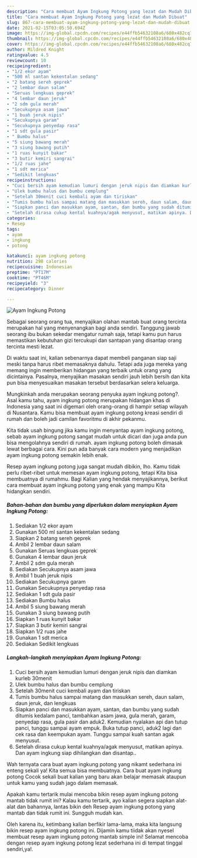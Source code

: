 ```yaml
---
description: "Cara membuat Ayam Ingkung Potong yang lezat dan Mudah Dibuat"
title: "Cara membuat Ayam Ingkung Potong yang lezat dan Mudah Dibuat"
slug: 867-cara-membuat-ayam-ingkung-potong-yang-lezat-dan-mudah-dibuat
date: 2021-02-15T03:05:50.694Z
image: https://img-global.cpcdn.com/recipes/e44ffb54632108a6/680x482cq70/ayam-ingkung-potong-foto-resep-utama.jpg
thumbnail: https://img-global.cpcdn.com/recipes/e44ffb54632108a6/680x482cq70/ayam-ingkung-potong-foto-resep-utama.jpg
cover: https://img-global.cpcdn.com/recipes/e44ffb54632108a6/680x482cq70/ayam-ingkung-potong-foto-resep-utama.jpg
author: Mildred Knight
ratingvalue: 4.5
reviewcount: 10
recipeingredient:
- "1/2 ekor ayam"
- "500 ml santan kekentalan sedang"
- "2 batang sereh geprek"
- "2 lembar daun salam"
- "Seruas lengkuas geprek"
- "4 lembar daun jeruk"
- "2 sdm gula merah"
- "Secukupnya asam jawa"
- "1 buah jeruk nipis"
- "Secukupnya garam"
- "Secukupnya penyedap rasa"
- "1 sdt gula pasir"
- " Bumbu halus"
- "5 siung bawang merah"
- "3 siung bawang putih"
- "1 ruas kunyit bakar"
- "3 butir kemiri sangrai"
- "1/2 ruas jahe"
- "1 sdt merica"
- "Sedikit lengkuas"
recipeinstructions:
- "Cuci bersih ayam kemudian lumuri dengan jeruk nipis dan diamkan kurleb 30menit"
- "Ulek bumbu halus dan bumbu cemplung"
- "Setelah 30menit cuci kembali ayam dan tiriskan"
- "Tumis bumbu halus sampai matang dan masukkan sereh, daun salam, daun jeruk, dan lengkuas"
- "Siapkan panci dan masukkan ayam, santan, dan bumbu yang sudah ditumis kedalam panci, tambahkan asam jawa, gula merah, garam, penyedap rasa, gula pasir dan aduk2. Kemudian nyalakan api dan tutup panci, tunggu sampai ayam empuk. Buka tutup panci, aduk2 lagi dan cek rasa dan keempukan ayam. Tunggu sampai kuah santan agak menyusut."
- "Setelah dirasa cukup kental kuahnya/agak menyusut, matikan apinya. Dan ayam ingkung siap dihilangkan dan disantap.."
categories:
- Resep
tags:
- ayam
- ingkung
- potong

katakunci: ayam ingkung potong 
nutrition: 298 calories
recipecuisine: Indonesian
preptime: "PT17M"
cooktime: "PT46M"
recipeyield: "3"
recipecategory: Dinner

---
```



![Ayam Ingkung Potong](https://img-global.cpcdn.com/recipes/e44ffb54632108a6/680x482cq70/ayam-ingkung-potong-foto-resep-utama.jpg)

Sebagai seorang orang tua, menyajikan olahan mantab buat orang tercinta merupakan hal yang menyenangkan bagi anda sendiri. Tanggung jawab seorang ibu bukan sekedar mengatur rumah saja, tetapi kamu pun harus memastikan kebutuhan gizi tercukupi dan santapan yang disantap orang tercinta mesti lezat.

Di waktu  saat ini, kalian sebenarnya dapat membeli panganan siap saji meski tanpa harus ribet memasaknya dahulu. Tetapi ada juga mereka yang memang ingin memberikan hidangan yang terbaik untuk orang yang dicintainya. Pasalnya, menyajikan masakan sendiri jauh lebih bersih dan kita pun bisa menyesuaikan masakan tersebut berdasarkan selera keluarga. 



Mungkinkah anda merupakan seorang penyuka ayam ingkung potong?. Asal kamu tahu, ayam ingkung potong merupakan hidangan khas di Indonesia yang saat ini digemari oleh orang-orang di hampir setiap wilayah di Nusantara. Kamu bisa membuat ayam ingkung potong kreasi sendiri di rumah dan boleh jadi camilan favoritmu di akhir pekanmu.

Kita tidak usah bingung jika kamu ingin menyantap ayam ingkung potong, sebab ayam ingkung potong sangat mudah untuk dicari dan juga anda pun bisa mengolahnya sendiri di rumah. ayam ingkung potong boleh dimasak lewat berbagai cara. Kini pun ada banyak cara modern yang menjadikan ayam ingkung potong semakin lebih enak.

Resep ayam ingkung potong juga sangat mudah dibikin, lho. Kamu tidak perlu ribet-ribet untuk memesan ayam ingkung potong, tetapi Kita bisa membuatnya di rumahmu. Bagi Kalian yang hendak menyajikannya, berikut cara membuat ayam ingkung potong yang enak yang mampu Kita hidangkan sendiri.

<!--inarticleads1-->

##### Bahan-bahan dan bumbu yang diperlukan dalam menyiapkan Ayam Ingkung Potong:

1. Sediakan 1/2 ekor ayam
1. Gunakan 500 ml santan kekentalan sedang
1. Siapkan 2 batang sereh geprek
1. Ambil 2 lembar daun salam
1. Gunakan Seruas lengkuas geprek
1. Gunakan 4 lembar daun jeruk
1. Ambil 2 sdm gula merah
1. Sediakan Secukupnya asam jawa
1. Ambil 1 buah jeruk nipis
1. Sediakan Secukupnya garam
1. Gunakan Secukupnya penyedap rasa
1. Sediakan 1 sdt gula pasir
1. Sediakan  Bumbu halus
1. Ambil 5 siung bawang merah
1. Gunakan 3 siung bawang putih
1. Siapkan 1 ruas kunyit bakar
1. Siapkan 3 butir kemiri sangrai
1. Siapkan 1/2 ruas jahe
1. Gunakan 1 sdt merica
1. Sediakan Sedikit lengkuas




<!--inarticleads2-->

##### Langkah-langkah menyiapkan Ayam Ingkung Potong:

1. Cuci bersih ayam kemudian lumuri dengan jeruk nipis dan diamkan kurleb 30menit
1. Ulek bumbu halus dan bumbu cemplung
1. Setelah 30menit cuci kembali ayam dan tiriskan
1. Tumis bumbu halus sampai matang dan masukkan sereh, daun salam, daun jeruk, dan lengkuas
1. Siapkan panci dan masukkan ayam, santan, dan bumbu yang sudah ditumis kedalam panci, tambahkan asam jawa, gula merah, garam, penyedap rasa, gula pasir dan aduk2. Kemudian nyalakan api dan tutup panci, tunggu sampai ayam empuk. Buka tutup panci, aduk2 lagi dan cek rasa dan keempukan ayam. Tunggu sampai kuah santan agak menyusut.
1. Setelah dirasa cukup kental kuahnya/agak menyusut, matikan apinya. Dan ayam ingkung siap dihilangkan dan disantap..




Wah ternyata cara buat ayam ingkung potong yang nikamt sederhana ini enteng sekali ya! Kita semua bisa membuatnya. Cara buat ayam ingkung potong Cocok sekali buat kalian yang baru akan belajar memasak ataupun untuk kamu yang sudah jago dalam memasak.

Apakah kamu tertarik mulai mencoba bikin resep ayam ingkung potong mantab tidak rumit ini? Kalau kamu tertarik, ayo kalian segera siapkan alat-alat dan bahannya, lantas bikin deh Resep ayam ingkung potong yang mantab dan tidak rumit ini. Sungguh mudah kan. 

Oleh karena itu, ketimbang kalian berfikir lama-lama, maka kita langsung bikin resep ayam ingkung potong ini. Dijamin kamu tiidak akan nyesel membuat resep ayam ingkung potong mantab simple ini! Selamat mencoba dengan resep ayam ingkung potong lezat sederhana ini di tempat tinggal sendiri,ya!.

